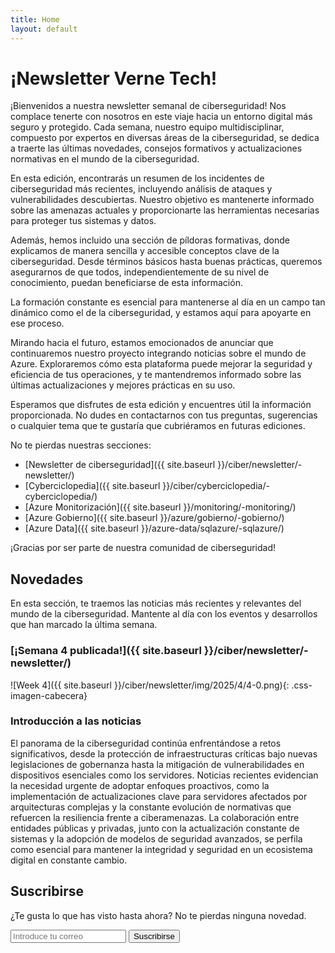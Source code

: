 ```yaml
---
title: Home
layout: default
---
```


# ¡Newsletter Verne Tech!

¡Bienvenidos a nuestra newsletter semanal de ciberseguridad! Nos complace tenerte con nosotros en este viaje hacia un entorno digital más seguro y protegido. Cada semana, nuestro equipo multidisciplinar, compuesto por expertos en diversas áreas de la ciberseguridad, se dedica a traerte las últimas novedades, consejos formativos y actualizaciones normativas en el mundo de la ciberseguridad.

En esta edición, encontrarás un resumen de los incidentes de ciberseguridad más recientes, incluyendo análisis de ataques y vulnerabilidades descubiertas. Nuestro objetivo es mantenerte informado sobre las amenazas actuales y proporcionarte las herramientas necesarias para proteger tus sistemas y datos.

Además, hemos incluido una sección de píldoras formativas, donde explicamos de manera sencilla y accesible conceptos clave de la ciberseguridad. Desde términos básicos hasta buenas prácticas, queremos asegurarnos de que todos, independientemente de su nivel de conocimiento, puedan beneficiarse de esta información.

La formación constante es esencial para mantenerse al día en un campo tan dinámico como el de la ciberseguridad, y estamos aquí para apoyarte en ese proceso.

Mirando hacia el futuro, estamos emocionados de anunciar que continuaremos nuestro proyecto integrando noticias sobre el mundo de Azure. Exploraremos cómo esta plataforma puede mejorar la seguridad y eficiencia de tus operaciones, y te mantendremos informado sobre las últimas actualizaciones y mejores prácticas en su uso.

Esperamos que disfrutes de esta edición y encuentres útil la información proporcionada. No dudes en contactarnos con tus preguntas, sugerencias o cualquier tema que te gustaría que cubriéramos en futuras ediciones.

No te pierdas nuestras secciones:

- [Newsletter de ciberseguridad]({{ site.baseurl }}/ciber/newsletter/-newsletter/)
- [Cyberciclopedia]({{ site.baseurl }}/ciber/cyberciclopedia/-cyberciclopedia/)
- [Azure Monitorización]({{ site.baseurl }}/monitoring/-monitoring/)
- [Azure Gobierno]({{ site.baseurl }}/azure/gobierno/-gobierno/)
- [Azure Data]({{ site.baseurl }}/azure-data/sqlazure/-sqlazure/)

¡Gracias por ser parte de nuestra comunidad de ciberseguridad!

## Novedades

En esta sección, te traemos las noticias más recientes y relevantes del mundo de la ciberseguridad. Mantente al día con los eventos y desarrollos que han marcado la última semana.

### [¡Semana 4 publicada!]({{ site.baseurl }}/ciber/newsletter/-newsletter/)

![Week 4]({{ site.baseurl }}/ciber/newsletter/img/2025/4/4-0.png){: .css-imagen-cabecera}

### Introducción a las noticias  

El panorama de la ciberseguridad continúa enfrentándose a retos significativos, desde la protección de infraestructuras críticas bajo nuevas legislaciones de gobernanza hasta la mitigación de vulnerabilidades en dispositivos esenciales como los servidores. Noticias recientes evidencian la necesidad urgente de adoptar enfoques proactivos, como la implementación de actualizaciones clave para servidores afectados por arquitecturas complejas y la constante evolución de normativas que refuercen la resiliencia frente a ciberamenazas. La colaboración entre entidades públicas y privadas, junto con la actualización constante de sistemas y la adopción de modelos de seguridad avanzados, se perfila como esencial para mantener la integridad y seguridad en un ecosistema digital en constante cambio.

## Suscribirse

¿Te gusta lo que has visto hasta ahora? No te pierdas ninguna novedad.

<form action="https://formspree.io/mkgwlerd" method="POST" class="flex-form">
  <label for="email">
    <i class="ion-email"></i>
  </label>
  <input type="email" id="email" name="email" placeholder="Introduce tu correo" required>
  <input type="submit" value="Suscribirse">
</form>

